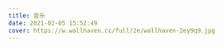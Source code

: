 ```yaml
---
title: 音乐
date: 2021-02-05 15:52:49
cover: https://w.wallhaven.cc/full/2e/wallhaven-2ey9q9.jpg
---
```

<div class="aplayer no-destroy" data-id="000PeZCQ1i4XVs" data-server="tencent" data-type="artist" data-fixed="false" data-mini="false" data-listFolded="false" data-order="random" data-preload="none" data-autoplay="true" muted></div>
